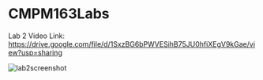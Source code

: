 # CMPM163Labs

Lab 2 Video Link:
https://drive.google.com/file/d/1SxzBG6bPWVESihB75JU0hfiXEgV9kGae/view?usp=sharing

![lab2screenshot](https://drive.google.com/uc?export=view&id=1EaoZ6V2aQ8FwHX76pnbA1w0SAQs6PEgs/view?usp=sharing)
